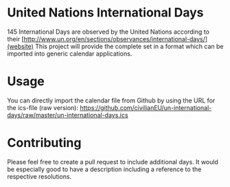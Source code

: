 # United Nations International Days
145 International Days are observed by the United Nations according to their [http://www.un.org/en/sections/observances/international-days/](website)
This project will provide the complete set in a format which can be imported into generic calendar applications.

# Usage
You can directly import the calendar file from Github by using the URL for the ics-file (raw version):
https://github.com/civilianEU/un-international-days/raw/master/un-international-days.ics

# Contributing
Please feel free to create a pull request to include additional days.
It would be especially good to have a description including a reference to the respective resolutions.
